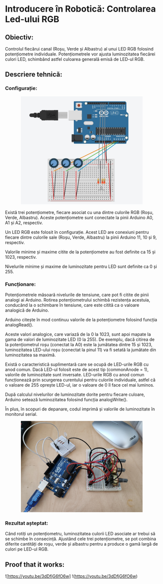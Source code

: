 # Introducere în Robotică: Controlarea Led-ului RGB

## Obiectiv:
Controlul fiecărui canal (Roșu, Verde și Albastru) al unui LED RGB folosind potențiometre individuale. Potențiometrele vor ajusta luminozitatea fiecărei culori LED, schimbând astfel culoarea generală emisă de LED-ul RGB.

## Descriere tehnică:
### Configurație:

<p align="center">
  <img src="../../media/Project1CircuitView.jpg" alt="Centered Image" width="400"/>
</p>

Există trei potențiometre, fiecare asociat cu una dintre culorile RGB (Roșu, Verde, Albastru). Aceste potențiometre sunt conectate la pinii Arduino A0, A1 și A2, respectiv.

Un LED RGB este folosit în configurație. Acest LED are conexiuni pentru fiecare dintre culorile sale (Roșu, Verde, Albastru) la pinii Arduino 11, 10 și 9, respectiv.

Valorile minime și maxime citite de la potențiometre au fost definite ca 15 și 1023, respectiv.

Nivelurile minime și maxime de luminozitate pentru LED sunt definite ca 0 și 255.

### Funcționare:

Potențiometrele măsoară nivelurile de tensiune, care pot fi citite de pinii analogi ai Arduino. Rotirea potențiometrului schimbă rezistența acestuia, conducând la o schimbare în tensiune, care este citită ca o valoare analogică de Arduino.

Arduino citește în mod continuu valorile de la potențiometre folosind funcția analogRead().

Aceste valori analogice, care variază de la 0 la 1023, sunt apoi mapate la gama de valori de luminozitate LED (0 la 255). De exemplu, dacă citirea de la potențiometrul roșu (conectat la A0) este la jumătatea dintre 15 și 1023, luminozitatea LED-ului roșu (conectat la pinul 11) va fi setată la jumătate din luminozitatea sa maximă.

Există o caracteristică suplimentară care se ocupă de LED-urile RGB cu anod comun. Dacă LED-ul folosit este de acest tip (commonAnode = 1), valorile de luminozitate sunt inversate. LED-urile RGB cu anod comun funcționează prin scurgerea curentului pentru culorile individuale, astfel că o valoare de 255 oprește LED-ul, iar o valoare de 0 îl face cel mai luminos.

După calculul nivelurilor de luminozitate dorite pentru fiecare culoare, Arduino setează luminozitatea folosind funcția analogWrite().

În plus, în scopuri de depanare, codul imprimă și valorile de luminozitate în monitorul serial.

<p align="center">
  <img src="../../media/Project1.jpg" alt="Centered Image" width="400"/>
</p>

### Rezultat așteptat:
Când rotiți un potențiometru, luminozitatea culorii LED asociate ar trebui să se schimbe în consecință. Ajustând cele trei potențiometre, se pot combina diferite cantități de roșu, verde și albastru pentru a produce o gamă largă de culori pe LED-ul RGB.

## Proof that it works:

![https://youtu.be/3dDfjG6fO6w]
!(https://youtu.be/3dDfjG6fO6w)
